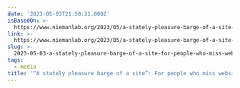 ```yaml
---
date: '2023-05-03T21:58:31.000Z'
isBasedOn: >-
  https://www.niemanlab.org/2023/05/a-stately-pleasure-barge-of-a-site-theres-a-new-blog-in-town/
link: >-
  https://www.niemanlab.org/2023/05/a-stately-pleasure-barge-of-a-site-theres-a-new-blog-in-town/
slug: >-
  2023-05-03-a-stately-pleasure-barge-of-a-site-for-people-who-miss-websites-theres
tags:
  - media
title: '“A stately pleasure barge of a site”: For people who miss websites, there’s'
---
```


